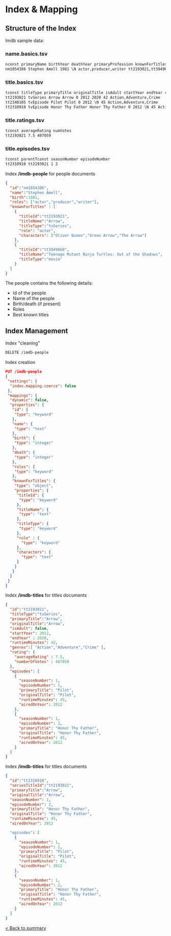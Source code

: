 # Index & Mapping

## Structure of the Index

Imdb sample data:

### name.basics.tsv

```txt
nconst primaryName birthYear deathYear primaryProfession knownForTitles
nm1854386 Stephen Amell 1981 \N actor,producer,writer tt2193021,tt3949660
```

### title.basics.tsv

```txt
tconst titleType primaryTitle originalTitle isAdult startYear endYear runtimeMinutes genres
tt2193021 tvSeries Arrow Arrow 0 2012 2020 42 Action,Adventure,Crime
tt2340185 tvEpisode Pilot Pilot 0 2012 \N 45 Action,Adventure,Crime
tt2310910 tvEpisode Honor Thy Father Honor Thy Father 0 2012 \N 45 Action,Adventure,Crime
```

### title.ratings.tsv

```txt
tconst averageRating numVotes
tt2193021 7.5 407059
```

### title.episodes.tsv

```txt
tconst parentTconst seasonNumber episodeNumber
tt2310910 tt2193021 1 2
```

Index __/imdb-people__ for people documents

```JSON
{
  "id":"nm1854386",
  "name":"Stephen Amell",
  "birth":1981,
  "roles": ["actor","producer","writer"],
  "knownForTitles" : [
    {
      "titleId":"tt2193021",
      "titleName":"Arrow",
      "titleType":"tvSeries",
      "role": "actor",
      "characters": ["Oliver Queen","Green Arrow","The Arrow"]
    },
    {
      "titleId":"tt3949660",
      "titleName":"Teenage Mutant Ninja Turtles: Out of the Shadows",
      "titleType":"movie"
    }
  ]  
}
```

The people contains the following details:

- Id of the people
- Name of the people
- Birth/death (if present)
- Roles
- Best known titles

## Index Management

Index "cleaning"

```REST
DELETE /imdb-people
```

Index creation

```JSON
PUT /imdb-people
{
 "settings": {
  "index.mapping.coerce": false
 },
 "mappings": {
  "dynamic": false,
  "properties": {
   "id": {
    "type": "keyword"
   },
   "name": {
    "type": "text"
   },
   "birth": {
    "type": "integer"
   },
   "death": {
    "type": "integer"
   },
   "roles": {
    "type": "keyword"
   },
   "knownForTitles": {
    "type": "object",
    "properties": {
     "titleId": {
      "type": "keyword"
     },
     "titleName": {
      "type": "text"
     },
     "titleType": {
      "type": "keyword"
     },
     "role" : {
       "type": "keyword"
     },
     "characters": {
       "type": "text"
     }
    }
   }
  }
 }
}
```

Index __/imdb-titles__ for titles documents

```JSON
{
  "id":"tt2193021",
  "titleType":"tvSeries",
  "primaryTitle":"Arrow",
  "originalTitle":"Arrow",
  "isAdult": false,
  "startYear": 2012,
  "endYear" : 2020,
  "runtimeMinutes": 42,
  "genres":[ "Action","Adventure","Crime" ],
  "rating": {
    "averageRating" : 7.5,
    "numberOfVotes" : 407059
  },
  "episodes": [
    {
      "seasonNumber": 1,
      "episodeNumber": 1,
      "primaryTitle": "Pilot",
      "originalTitle": "Pilot",
      "runtimeMinutes": 45,
      "airedOnYear": 2012
    },
    {
      "seasonNumber": 1,
      "episodeNumber": 2,
      "primaryTitle": "Honor Thy Father",
      "originalTitle": "Honor Thy Father",
      "runtimeMinutes": 45,
      "airedOnYear": 2012
    }
  ]
}
```

Index __/imdb-titles__ for titles documents

```JSON
{
  "id":"tt2310910",
  "seriesTitleId":"tt2193021",
  "primaryTitle":"Arrow",
  "originalTitle":"Arrow",
  "seasonNumber": 1,
  "episodeNumber": 2,
  "primaryTitle": "Honor Thy Father",
  "originalTitle": "Honor Thy Father",
  "runtimeMinutes": 45,
  "airedOnYear": 2012

  "episodes": [
    {
      "seasonNumber": 1,
      "episodeNumber": 1,
      "primaryTitle": "Pilot",
      "originalTitle": "Pilot",
      "runtimeMinutes": 45,
      "airedOnYear": 2012
    },
    {
      "seasonNumber": 1,
      "episodeNumber": 2,
      "primaryTitle": "Honor Thy Father",
      "originalTitle": "Honor Thy Father",
      "runtimeMinutes": 45,
      "airedOnYear": 2012
    }
  ]
}
```

[&lt; Back to summary](IMDB_Sample.md)
